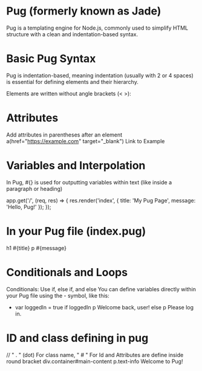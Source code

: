 # Pug (formerly known as Jade)
Pug is a templating engine for Node.js, commonly used to simplify HTML structure with a clean and indentation-based syntax. 

# Basic Pug Syntax
Pug is indentation-based, meaning indentation (usually with 2 or 4 spaces) is essential for defining elements and their hierarchy.

Elements are written without angle brackets (< >):

#  Attributes
Add attributes in parentheses after an element
a(href="https://example.com" target="_blank") Link to Example

# Variables and Interpolation
In Pug, #{} is used for outputting variables within text (like inside a paragraph or heading)

app.get('/', (req, res) => {
  res.render('index', { title: 'My Pug Page', message: 'Hello, Pug!' });
});

# In your Pug file (index.pug)
h1 #{title}
p #{message}

# Conditionals and Loops
Conditionals: Use if, else if, and else
You can define variables directly within your Pug file using the - symbol, like this:

- var loggedIn = true
if loggedIn
  p Welcome back, user!
else
  p Please log in.

# ID and class defining in pug
// " . " (dot) For class name,  " # " For Id and Attributes are define inside round bracket
div.container#main-content
  p.text-info Welcome to Pug!
